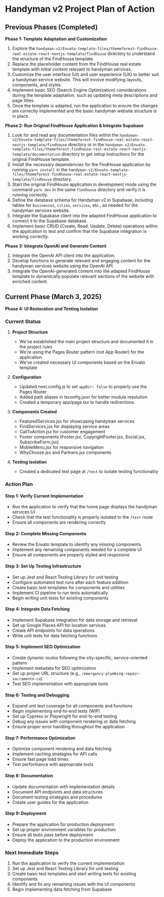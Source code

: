 # Handyman v2 Project Plan of Action

## Previous Phases (Completed)

**Phase 1: Template Adaptation and Customization**
1. Explore the `handyman-v2/Envato-template-files/themeforest-findhouse-real-estate-react-nextjs-template/findhouse` directory to understand the structure of the FindHouse template.
2. Replace the placeholder content from the FindHouse real estate template with initial content relevant to handyman services.
3. Customize the user interface (UI) and user experience (UX) to better suit a handyman service website. This will involve modifying layouts, components, and styles.
4. Implement basic SEO (Search Engine Optimization) considerations during the template adaptation, such as updating meta descriptions and page titles.
5. Once the template is adapted, run the application to ensure the changes are correctly implemented and the basic handyman website structure is in place.

**Phase 2: Run Original FindHouse Application & Integrate Supabase**
1. Look for and read any documentation files within the `handyman-v2/Envato-template-files/themeforest-findhouse-real-estate-react-nextjs-template/findhouse` directory or in the `handyman-v2/Envato-template-files/themeforest-findhouse-real-estate-react-nextjs-template/documentation` directory to get setup instructions for the original FindHouse template.
2. Install the necessary dependencies for the FindHouse application by running `yarn install` in the `handyman-v2/Envato-template-files/themeforest-findhouse-real-estate-react-nextjs-template/findhouse` directory.
3. Start the original FindHouse application in development mode using the command `yarn dev` in the same `findhouse` directory and verify it is running correctly.
4. Define the database schema for Handyman v2 in Supabase, including tables for `businesses`, `cities`, `services`, etc., as needed for the handyman services website.
5. Integrate the Supabase client into the adapted FindHouse application to connect it to the Supabase database.
6. Implement basic CRUD (Create, Read, Update, Delete) operations within the application to test and confirm that the Supabase integration is working correctly.

**Phase 3: Integrate OpenAI and Generate Content**
1. Integrate the OpenAI API client into the application.
2. Develop functions to generate relevant and engaging content for the handyman services website using the OpenAI API.
3. Integrate the OpenAI-generated content into the adapted FindHouse template to dynamically populate relevant sections of the website with enriched content.

## Current Phase (March 3, 2025)

**Phase 4: UI Restoration and Testing Isolation**

### Current Status
1. **Project Structure**
   - We've established the main project structure and documented it in the project rules
   - We're using the Pages Router pattern (not App Router) for the application
   - We've created necessary UI components based on the Envato template

2. **Configuration**
   - Updated next.config.js to set `appDir: false` to properly use the Pages Router
   - Added path aliases in tsconfig.json for better module resolution
   - Created a temporary app/page.tsx to handle redirections

3. **Components Created**
   - FeaturedServices.jsx for showcasing handyman services
   - FindServices.jsx for displaying service areas
   - CallToAction.jsx for customer engagement
   - Footer components (Footer.jsx, CopyrightFooter.jsx, Social.jsx, SubscribeForm.jsx)
   - MobileMenu.jsx for responsive navigation
   - WhyChoose.jsx and Partners.jsx components

4. **Testing Isolation**
   - Created a dedicated test page at `/test` to isolate testing functionality

### Action Plan

#### Step 1: Verify Current Implementation
- Run the application to verify that the home page displays the handyman services UI
- Check that the test functionality is properly isolated to the `/test` route
- Ensure all components are rendering correctly

#### Step 2: Complete Missing Components
- Review the Envato template to identify any missing components
- Implement any remaining components needed for a complete UI
- Ensure all components are properly styled and responsive

#### Step 3: Set Up Testing Infrastructure
- Set up Jest and React Testing Library for unit testing
- Configure automated test runs after each feature addition
- Create basic test templates for components and utilities
- Implement CI pipeline to run tests automatically
- Begin writing unit tests for existing components

#### Step 4: Integrate Data Fetching
- Implement Supabase integration for data storage and retrieval
- Set up Google Places API for location services
- Create API endpoints for data operations
- Write unit tests for data fetching functions

#### Step 5: Implement SEO Optimization
- Create dynamic routes following the city-specific, service-oriented pattern
- Implement metadata for SEO optimization
- Set up proper URL structure (e.g., `/emergency-plumbing-repair-sacramento-ca`)
- Test SEO implementation with appropriate tools

#### Step 6: Testing and Debugging
- Expand unit test coverage for all components and functions
- Begin implementing end-to-end tests (WIP)
- Set up Cypress or Playwright for end-to-end testing
- Debug any issues with component rendering or data fetching
- Ensure proper error handling throughout the application

#### Step 7: Performance Optimization
- Optimize component rendering and data fetching
- Implement caching strategies for API calls
- Ensure fast page load times
- Test performance with appropriate tools

#### Step 8: Documentation
- Update documentation with implementation details
- Document API endpoints and data structures
- Document testing strategies and procedures
- Create user guides for the application

#### Step 9: Deployment
- Prepare the application for production deployment
- Set up proper environment variables for production
- Ensure all tests pass before deployment
- Deploy the application to the production environment

### Next Immediate Steps

1. Run the application to verify the current implementation
2. Set up Jest and React Testing Library for unit testing
3. Create basic test templates and start writing tests for existing components
4. Identify and fix any remaining issues with the UI components
5. Begin implementing data fetching from Supabase
